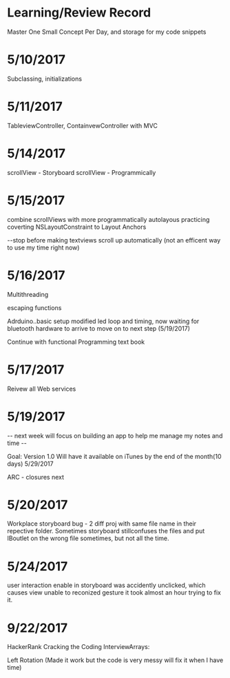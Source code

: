 # Learning/Review Record 



Master One Small Concept Per Day, and storage for my code snippets


# 5/10/2017

Subclassing, initializations

# 5/11/2017

TableviewController, ContainvewController with MVC 

# 5/14/2017

 scrollView - Storyboard
 scrollView - Programmically


# 5/15/2017

 combine scrollViews with more programmatically autolayous
 practicing coverting NSLayoutConstraint to Layout Anchors
 
 --stop before making textviews scroll up automatically (not an efficent way to use my time right now)
 
 # 5/16/2017 
 
   Multithreading
   
   escaping functions 
   
   Adrduino..basic setup modified led loop and timing, now waiting for bluetooth hardware to arrive to move on to next step (5/19/2017)
   
   Continue with functional Programming text book 
   
# 5/17/2017

  Reivew all Web services 
   
   

#  5/19/2017

  -- next week will focus on building an app to help me manage my notes and time --
  
  Goal:
    Version 1.0 Will have it available on iTunes by the end of the month(10 days) 5/29/2017

 ARC - closures next

#  5/20/2017

  Workplace storyboard bug - 2 diff proj with same file name in their repective folder. Sometimes storyboard stillconfuses the files and put IBoutlet on the wrong file sometimes, but not all the time.

# 5/24/2017

 user interaction enable in storyboard was accidently unclicked, which causes view unable to reconized gesture
 it took almost an hour trying to fix it.
 
# 9/22/2017

HackerRank Cracking the Coding InterviewArrays: 

Left Rotation (Made it work but the code is very messy will fix it when I have time)
